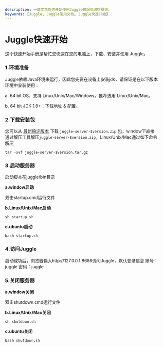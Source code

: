 ```yaml
---
description: 一篇文章帮你开始使用Juggle微服务编排框架。
keywords: [Juggle, Juggle使用文档, Juggle快速开始]
---
```


#  Juggle快速开始

这个快速开始手册是帮忙您快速在您的电脑上，下载、安装并使用 Juggle。

### 1.环境准备

Juggle依赖Java环境来运行，因此您先要在设备上安装jdk，请保证是在以下版本环境中安装使用：

a. 64 bit OS，支持 Linux/Unix/Mac/Windows，推荐选用 Linux/Unix/Mac。

b. 64 bit JDK 1.8+；[下载地址](https://maven.apache.org/download.cgi) & [配置](https://docs.oracle.com/cd/E19182-01/820-7851/inst_cli_jdk_javahome_t/)。

### 2.下载安装包

您可以从 [最新稳定版本](https://github.com/somta/Juggle/releases) 下载 `juggle-server-$version.zip` 包，window下直接通过解压工具解压`juggle-server-$version.zip`，Linux/Unix/Mac通过如下命令解压

```
tar -xvf juggle-server-$version.tar.gz
```

### 3.启动服务器

启动脚本在juggle/bin目录

**a.window启动**

双击startup.cmd运行文件

**b.Linux/Unix/Mac启动**

```
sh startup.sh
```

**c.ubuntu启动**

```
bash startup.sh
```

### 4.访问Juggle

启动成功后，浏览器输入http://127.0.0.1:8686访问Juggle，默认登录信息 账号：juggle 密码：juggle

### 5.关闭服务器

**a.window关闭**

双击shutdown.cmd运行文件

**b.Linux/Unix/Mac关闭**

```
sh shutdown.sh
```

**c.ubuntu关闭**

```
bash shutdown.sh
```

